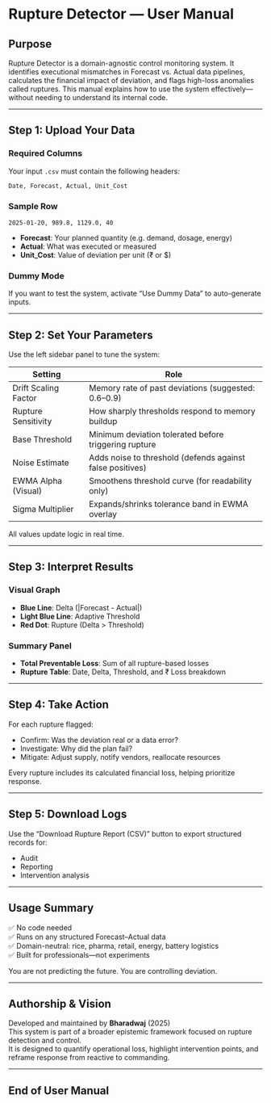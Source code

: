 # Rupture Detector — User Manual

## Purpose

Rupture Detector is a domain-agnostic control monitoring system. It identifies executional mismatches in Forecast vs. Actual data pipelines, calculates the financial impact of deviation, and flags high-loss anomalies called ruptures. This manual explains how to use the system effectively—without needing to understand its internal code.

---

## Step 1: Upload Your Data

### Required Columns

Your input `.csv` must contain the following headers:

```
Date, Forecast, Actual, Unit_Cost
```

### Sample Row

```
2025-01-20, 989.8, 1129.0, 40
```

- **Forecast**: Your planned quantity (e.g. demand, dosage, energy)
- **Actual**: What was executed or measured
- **Unit\_Cost**: Value of deviation per unit (₹ or \$)

### Dummy Mode

If you want to test the system, activate “Use Dummy Data” to auto-generate inputs.

---

## Step 2: Set Your Parameters

Use the left sidebar panel to tune the system:

| Setting              | Role                                                      |
| -------------------- | --------------------------------------------------------- |
| Drift Scaling Factor | Memory rate of past deviations (suggested: 0.6–0.9)       |
| Rupture Sensitivity  | How sharply thresholds respond to memory buildup          |
| Base Threshold       | Minimum deviation tolerated before triggering rupture     |
| Noise Estimate       | Adds noise to threshold (defends against false positives) |
| EWMA Alpha (Visual)  | Smoothens threshold curve (for readability only)          |
| Sigma Multiplier     | Expands/shrinks tolerance band in EWMA overlay            |

All values update logic in real time.

---

## Step 3: Interpret Results

### Visual Graph

- **Blue Line**: Delta (|Forecast - Actual|)
- **Light Blue Line**: Adaptive Threshold
- **Red Dot**: Rupture (Delta > Threshold)

### Summary Panel

- **Total Preventable Loss**: Sum of all rupture-based losses
- **Rupture Table**: Date, Delta, Threshold, and ₹ Loss breakdown

---

## Step 4: Take Action

For each rupture flagged:

- Confirm: Was the deviation real or a data error?
- Investigate: Why did the plan fail?
- Mitigate: Adjust supply, notify vendors, reallocate resources

Every rupture includes its calculated financial loss, helping prioritize response.

---

## Step 5: Download Logs

Use the “Download Rupture Report (CSV)” button to export structured records for:

- Audit
- Reporting
- Intervention analysis

---

## Usage Summary

✅ No code needed\
✅ Runs on any structured Forecast–Actual data\
✅ Domain-neutral: rice, pharma, retail, energy, battery logistics\
✅ Built for professionals—not experiments

You are not predicting the future. You are controlling deviation.

---

## Authorship & Vision

Developed and maintained by **Bharadwaj** (2025)\
This system is part of a broader epistemic framework focused on rupture detection and control.\
It is designed to quantify operational loss, highlight intervention points, and reframe response from reactive to commanding.

---

## End of User Manual

